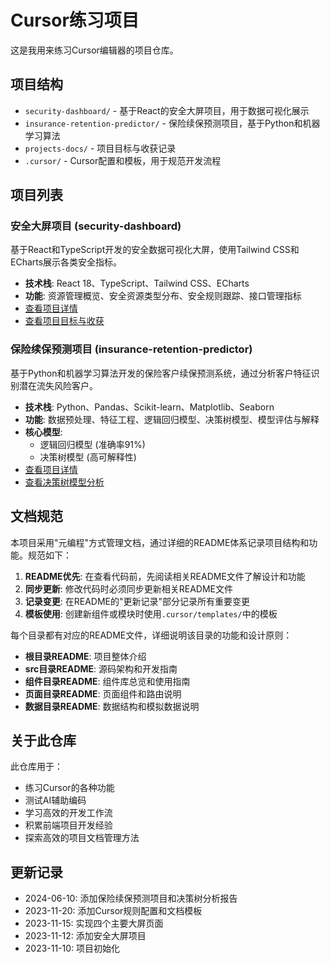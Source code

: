 # Cursor练习项目

这是我用来练习Cursor编辑器的项目仓库。

## 项目结构

- `security-dashboard/` - 基于React的安全大屏项目，用于数据可视化展示
- `insurance-retention-predictor/` - 保险续保预测项目，基于Python和机器学习算法
- `projects-docs/` - 项目目标与收获记录
- `.cursor/` - Cursor配置和模板，用于规范开发流程

## 项目列表

### 安全大屏项目 (security-dashboard)

基于React和TypeScript开发的安全数据可视化大屏，使用Tailwind CSS和ECharts展示各类安全指标。

- **技术栈**: React 18、TypeScript、Tailwind CSS、ECharts
- **功能**: 资源管理概览、安全资源类型分布、安全规则跟踪、接口管理指标
- [查看项目详情](./security-dashboard/README.md)
- [查看项目目标与收获](./projects-docs/security-dashboard.md)

### 保险续保预测项目 (insurance-retention-predictor)

基于Python和机器学习算法开发的保险客户续保预测系统，通过分析客户特征识别潜在流失风险客户。

- **技术栈**: Python、Pandas、Scikit-learn、Matplotlib、Seaborn
- **功能**: 数据预处理、特征工程、逻辑回归模型、决策树模型、模型评估与解释
- **核心模型**: 
  - 逻辑回归模型 (准确率91%)
  - 决策树模型 (高可解释性)
- [查看项目详情](./insurance-retention-predictor/README.md)
- [查看决策树模型分析](./决策树结果分析.md)

## 文档规范

本项目采用"元编程"方式管理文档，通过详细的README体系记录项目结构和功能。规范如下：

1. **README优先**: 在查看代码前，先阅读相关README文件了解设计和功能
2. **同步更新**: 修改代码时必须同步更新相关README文件
3. **记录变更**: 在README的"更新记录"部分记录所有重要变更
4. **模板使用**: 创建新组件或模块时使用`.cursor/templates/`中的模板

每个目录都有对应的README文件，详细说明该目录的功能和设计原则：

- **根目录README**: 项目整体介绍
- **src目录README**: 源码架构和开发指南
- **组件目录README**: 组件库总览和使用指南
- **页面目录README**: 页面组件和路由说明
- **数据目录README**: 数据结构和模拟数据说明

## 关于此仓库

此仓库用于：

- 练习Cursor的各种功能
- 测试AI辅助编码
- 学习高效的开发工作流
- 积累前端项目开发经验
- 探索高效的项目文档管理方法

## 更新记录

- 2024-06-10: 添加保险续保预测项目和决策树分析报告
- 2023-11-20: 添加Cursor规则配置和文档模板
- 2023-11-15: 实现四个主要大屏页面
- 2023-11-12: 添加安全大屏项目
- 2023-11-10: 项目初始化 